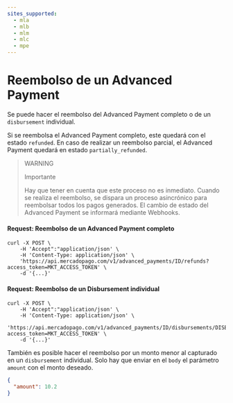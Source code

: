 ```yaml
---
sites_supported:
  - mla
  - mlb
  - mlm
  - mlc
  - mpe
---
```


# Reembolso de un Advanced Payment

Se puede hacer el reembolso del Advanced Payment completo o de un `disbursement` individual.

Si se reembolsa el Advanced Payment completo, este quedará con el estado `refunded`. En caso de realizar un reembolso parcial, el Advanced Payment quedará en estado `partially_refunded`.

> WARNING
>
> Importante
>
> Hay que tener en cuenta que este proceso no es inmediato. Cuando se realiza el reembolso, se dispara un proceso asincrónico para reembolsar todos los pagos generados. El cambio de estado del Advanced Payment se informará mediante Webhooks.

#### Request: Reembolso de un Advanced Payment completo
```curl
curl -X POST \
    -H 'Accept":"application/json' \
    -H 'Content-Type: application/json' \
    'https://api.mercadopago.com/v1/advanced_payments/ID/refunds?access_token=MKT_ACCESS_TOKEN' \
    -d '{...}'
```

#### Request: Reembolso de un Disbursement individual
```curl
curl -X POST \
    -H 'Accept":"application/json' \
    -H 'Content-Type: application/json' \
    'https://api.mercadopago.com/v1/advanced_payments/ID/disbursements/DISBURSEMENT_ID/refunds?access_token=MKT_ACCESS_TOKEN' \
    -d '{...}'
```

También es posible hacer el reembolso por un monto menor al capturado en un `disbursement` individual. Solo hay que enviar en el `body` el parámetro `amount` con el monto deseado.

```json
{
  "amount": 10.2
}
```  
